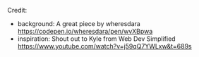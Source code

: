 





Credit:
- background: A great piece by wheresdara https://codepen.io/wheresdara/pen/wvXBpwa
- inspiration: Shout out to Kyle from Web Dev Simplified https://www.youtube.com/watch?v=j59qQ7YWLxw&t=689s
